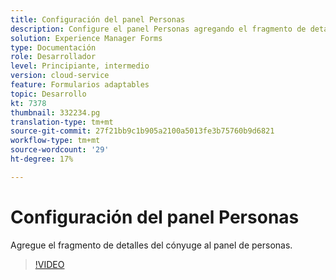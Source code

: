 ```yaml
---
title: Configuración del panel Personas
description: Configure el panel Personas agregando el fragmento de detalles del cónyuge.
solution: Experience Manager Forms
type: Documentación
role: Desarrollador
level: Principiante, intermedio
version: cloud-service
feature: Formularios adaptables
topic: Desarrollo
kt: 7378
thumbnail: 332234.pg
translation-type: tm+mt
source-git-commit: 27f21bb9c1b905a2100a5013fe3b75760b9d6821
workflow-type: tm+mt
source-wordcount: '29'
ht-degree: 17%

---
```



# Configuración del panel Personas

Agregue el fragmento de detalles del cónyuge al panel de personas.

>[!VIDEO](https://video.tv.adobe.com/v/332234?quality=12&learn=on)

